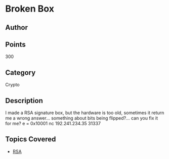 # Broken Box
## Author

## Points
300
## Category
Crypto
## Description 
I made a RSA signature box, but the hardware is too old, sometimes it return me a wrong answer... something about bits being flipped?... can you fix it for me?
e = 0x10001
nc 192.241.234.35 31337
## Topics Covered

- [RSA](/cryptography/what-is-rsa/)
